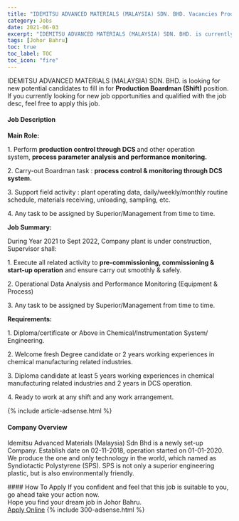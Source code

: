```yaml
---
title: "IDEMITSU ADVANCED MATERIALS (MALAYSIA) SDN. BHD. Vacancies Production Boardman (Shift)" 
category: Jobs 
date: 2021-06-03 
excerpt: "IDEMITSU ADVANCED MATERIALS (MALAYSIA) SDN. BHD. is currently looking for suitable person to fill in the Production Boardman (Shift) which based in Johor Bahru" 
tags: [Johor Bahru] 
toc: true 
toc_label: TOC 
toc_icon: "fire" 
--- 
```


<p>IDEMITSU ADVANCED MATERIALS (MALAYSIA) SDN. BHD. is looking for new potential candidates to fill in for <b>Production Boardman (Shift)</b> position. If you currently looking for new job opportunities and qualified with the job desc, feel free to apply this job.
</p><div><div><h4>Job Description</h4></div><div><div><span><div><p><strong>Main Role:</strong></p><p>1. Perform&#160;<strong>production control through DCS&#160;</strong>and other operation system,&#160;<strong>process parameter analysis and performance monitoring.</strong></p><p>2. Carry-out Boardman task :&#160;<strong>process control &amp; monitoring through DCS system.</strong></p><p>3. Support field activity : plant operating data, daily/weekly/monthly routine schedule, materials receiving, unloading, sampling, etc.</p><p>4. Any task to be assigned by Superior/Management from time to time.</p><p><strong>Job Summary:</strong></p><p>During Year 2021 to Sept 2022, Company plant is under construction, Supervisor shall:</p><p>1. Execute all related activity to&#160;<strong>pre-commissioning, commissioning &amp; start-up operation</strong>&#160;and ensure carry out smoothly &amp; safely.</p><p>2. Operational Data Analysis and Performance Monitoring (Equipment &amp; Process)</p><p>3. Any task to be assigned by Superior/Management from time to time.</p><p><strong>Requirements:</strong></p><p>1. Diploma/certificate or Above in Chemical/Instrumentation System/ Engineering.</p><p>2. Welcome fresh Degree candidate or 2 years working experiences in chemical manufacturing related industries.</p><p>3. Diploma candidate at least 5 years working experiences in chemical manufacturing related industries and 2 years in DCS operation.</p><p>4. Ready to work at any shift and any work arrangement.</p></div></span></div></div></div> 
{% include article-adsense.html %} 
<div><div><h4>Company Overview</h4></div><div><div><span><div><p>Idemitsu Advanced Materials (Malaysia) Sdn Bhd is a newly set-up Company. Establish date on 02-11-2018, operation started on 01-01-2020. We produce the one and only technology in the world, which named as Syndiotactic Polystyrene (SPS).&#160;SPS is not only a superior engineering plastic, but is also environmentally friendly.</p></div></span></div></div></div> 
#### How To Apply 
If you confident and feel that this job is suitable to you, go ahead take your action now. <br/> 
Hope you find your dream job in Johor Bahru. <br/> 
<a href="https://www.jobstreet.com.my/en/job/production-boardman-shift-4579837?jobId=jobstreet-my-job-4579837&" class="btn btn--info" target="_blank" rel="nofollow noopenner">Apply Online</a> 
{% include 300-adsense.html %} 